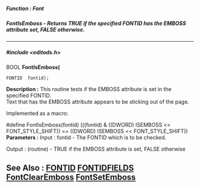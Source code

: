 ##### Function : Font
##### FontIsEmboss - Returns TRUE if the specified FONTID has the EMBOSS attribute set, FALSE otherwise.
---
##### #include <editods.h>
BOOL **FontIsEmboss(**

	FONTID  fontid);
**Description :**
This routine tests if the EMBOSS attribute is set in the specified FONTID.  
Text that has the EMBOSS attribute appears to be sticking out of the page.

Implemented as a macro:

#define FontIsEmboss(fontid) (((fontid) & ((DWORD) ISEMBOSS << 
FONT_STYLE_SHIFT)) == ((DWORD) ISEMBOSS << FONT_STYLE_SHIFT))
**Parameters :**
Input :
fontid  -  The FONTID which is to be checked.

Output :
(routine)  -  TRUE if the EMBOSS attribute is set, FALSE otherwise


**See Also :**
[FONTID](D:/md_files/FONTID.md)
[FONTIDFIELDS](D:/md_files/FONTIDFIELDS.md)
[FontClearEmboss](D:/md_files/FontClearEmboss.md)
[FontSetEmboss](D:/md_files/FontSetEmboss.md)
---
